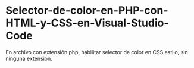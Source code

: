 # Selector-de-color-en-PHP-con-HTML-y-CSS-en-Visual-Studio-Code
En archivo con extensión php, habilitar selector de color en CSS estilo, sin ninguna extensión.
